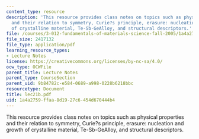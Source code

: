 ```yaml
---
content_type: resource
description: 'This resource provides class notes on topics such as physical properties
  and their relation to symmetry, Curie?s principle, erasure: nucleation and growth
  of crystalline material, Te-Sb-GeAlloy, and structural descriptors.'
file: /courses/3-012-fundamentals-of-materials-science-fall-2005/1a4a2759ffaa8d1927c6454d670444b4_lec21b.pdf
file_size: 2417132
file_type: application/pdf
learning_resource_types:
- Lecture Notes
license: https://creativecommons.org/licenses/by-nc-sa/4.0/
ocw_type: OCWFile
parent_title: Lecture Notes
parent_type: CourseSection
parent_uid: 9b84782c-e584-0689-a998-0228b6218bbc
resourcetype: Document
title: lec21b.pdf
uid: 1a4a2759-ffaa-8d19-27c6-454d670444b4
---
```

This resource provides class notes on topics such as physical properties and their relation to symmetry, Curie?s principle, erasure: nucleation and growth of crystalline material, Te-Sb-GeAlloy, and structural descriptors.
